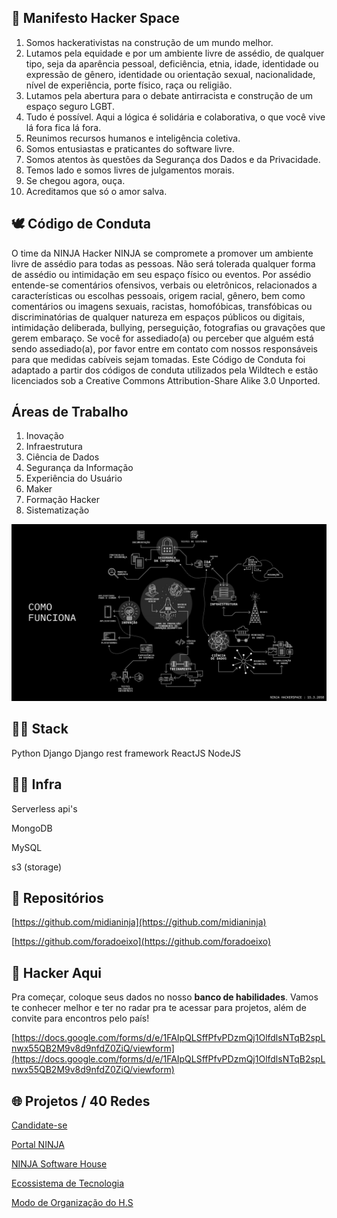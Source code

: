 ## 🤖 Manifesto Hacker Space

1. Somos hackerativistas na construção de um mundo melhor.
2. Lutamos pela equidade e por um ambiente livre de assédio, de qualquer tipo, seja da aparência pessoal, deficiência, etnia, idade, identidade ou expressão de gênero, identidade ou orientação sexual, nacionalidade, nível de experiência, porte físico, raça ou religião.
3. Lutamos pela abertura para o debate antirracista e construção de um espaço seguro LGBT.
4. Tudo é possível. Aqui a lógica é solidária e colaborativa, o que você vive lá fora fica lá fora.
5. Reunimos recursos humanos e inteligência coletiva.
6. Somos entusiastas e praticantes do software livre.
7. Somos atentos às questões da Segurança dos Dados e da Privacidade.
8. Temos lado e somos livres de julgamentos morais.
9. Se chegou agora, ouça.
10. Acreditamos que só o amor salva.

## 🕊 Código de Conduta

O time da NINJA Hacker NINJA se compromete a promover um ambiente livre de assédio para todas as pessoas. Não será tolerada qualquer forma de assédio ou intimidação em seu espaço físico ou eventos. Por assédio entende-se comentários ofensivos, verbais ou eletrônicos, relacionados a características ou escolhas pessoais, origem racial, gênero, bem como comentários ou imagens sexuais, racistas, homofóbicas, transfóbicas ou discriminatórias de qualquer natureza em espaços públicos ou digitais, intimidação deliberada, bullying, perseguição, fotografias ou gravações que gerem embaraço. Se você for assediado(a) ou perceber que alguém está sendo assediado(a), por favor entre em contato com nossos responsáveis para que medidas cabíveis sejam tomadas. Este Código de Conduta foi adaptado a partir dos códigos de conduta utilizados pela Wildtech e estão licenciados sob a Creative Commons Attribution-Share Alike 3.0 Unported.

## Áreas de Trabalho

1. Inovação 
2. Infraestrutura 
3. Ciência de Dados 
4. Segurança da Informação 
5. Experiência do Usuário 
6. Maker
7. Formação Hacker 
8. Sistematização

![](img/comofunciona.png)

## 👩‍💻 Stack

Python
Django
Django rest framework
ReactJS
NodeJS

## 👩‍💻 Infra

Serverless api's

MongoDB

MySQL

s3 (storage)

## 🦖 Repositórios

[https://github.com/midianinja](https://github.com/midianinja)

[https://github.com/foradoeixo](https://github.com/foradoeixo)

## 🖖 Hacker Aqui

Pra começar, coloque seus dados no nosso **banco de habilidades**. Vamos te conhecer melhor e ter no radar pra te acessar para projetos, além de convite para encontros pelo país!

[https://docs.google.com/forms/d/e/1FAIpQLSffPfvPDzmQj1OlfdlsNTqB2spLnwx55QB2M9v8d9nfdZ0ZiQ/viewform](https://docs.google.com/forms/d/e/1FAIpQLSffPfvPDzmQj1OlfdlsNTqB2spLnwx55QB2M9v8d9nfdZ0ZiQ/viewform)

## 🌐 Projetos / 40 Redes

[Candidate-se](https://www.notion.so/Candidate-se-d28ec5eb55aa44b6b19099235232944c)

[Portal NINJA](https://www.notion.so/Portal-NINJA-5038b58347f74873a99e42246552fe3c)

[NINJA Software House](https://www.notion.so/NINJA-Software-House-b8031e8f297b48f3bbb4cfe0db7e5a1b)

[Ecossistema de Tecnologia ](https://www.notion.so/Ecossistema-de-Tecnologia-1f5b0ccc26d345aea18229142b67289b)

[Modo de Organização do H.S ](https://www.notion.so/Modo-de-Organiza-o-do-H-S-6456faecd26b4fe0a682e181fcc71232)
